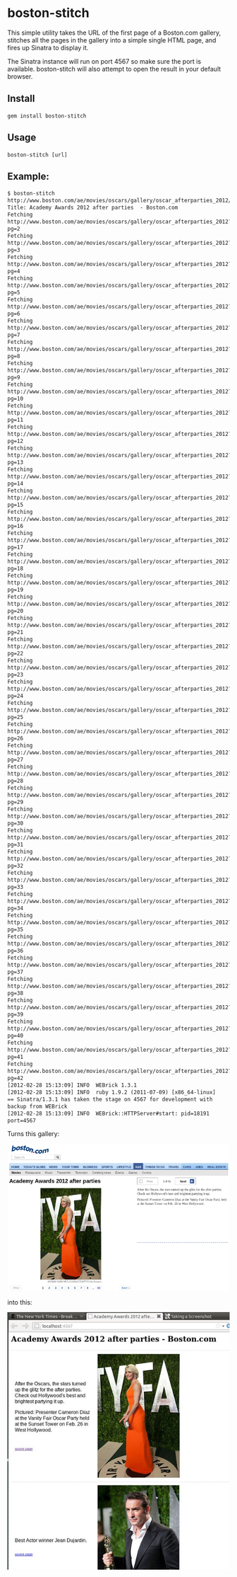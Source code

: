 # boston-stitch

This simple utility takes the URL of the first page of a Boston.com gallery,
stitches all the pages in the gallery into a simple single HTML page, and fires
up Sinatra to display it.

The Sinatra instance will run on port 4567 so make sure the port is available.
boston-stitch will also attempt to open the result in your default browser.


## Install

    gem install boston-stitch

## Usage

    boston-stitch [url]

## Example:


    $ boston-stitch http://www.boston.com/ae/movies/oscars/gallery/oscar_afterparties_2012/
    Title: Academy Awards 2012 after parties  - Boston.com
    Fetching http://www.boston.com/ae/movies/oscars/gallery/oscar_afterparties_2012?pg=2
    Fetching http://www.boston.com/ae/movies/oscars/gallery/oscar_afterparties_2012?pg=3
    Fetching http://www.boston.com/ae/movies/oscars/gallery/oscar_afterparties_2012?pg=4
    Fetching http://www.boston.com/ae/movies/oscars/gallery/oscar_afterparties_2012?pg=5
    Fetching http://www.boston.com/ae/movies/oscars/gallery/oscar_afterparties_2012?pg=6
    Fetching http://www.boston.com/ae/movies/oscars/gallery/oscar_afterparties_2012?pg=7
    Fetching http://www.boston.com/ae/movies/oscars/gallery/oscar_afterparties_2012?pg=8
    Fetching http://www.boston.com/ae/movies/oscars/gallery/oscar_afterparties_2012?pg=9
    Fetching http://www.boston.com/ae/movies/oscars/gallery/oscar_afterparties_2012?pg=10
    Fetching http://www.boston.com/ae/movies/oscars/gallery/oscar_afterparties_2012?pg=11
    Fetching http://www.boston.com/ae/movies/oscars/gallery/oscar_afterparties_2012?pg=12
    Fetching http://www.boston.com/ae/movies/oscars/gallery/oscar_afterparties_2012?pg=13
    Fetching http://www.boston.com/ae/movies/oscars/gallery/oscar_afterparties_2012?pg=14
    Fetching http://www.boston.com/ae/movies/oscars/gallery/oscar_afterparties_2012?pg=15
    Fetching http://www.boston.com/ae/movies/oscars/gallery/oscar_afterparties_2012?pg=16
    Fetching http://www.boston.com/ae/movies/oscars/gallery/oscar_afterparties_2012?pg=17
    Fetching http://www.boston.com/ae/movies/oscars/gallery/oscar_afterparties_2012?pg=18
    Fetching http://www.boston.com/ae/movies/oscars/gallery/oscar_afterparties_2012?pg=19
    Fetching http://www.boston.com/ae/movies/oscars/gallery/oscar_afterparties_2012?pg=20
    Fetching http://www.boston.com/ae/movies/oscars/gallery/oscar_afterparties_2012?pg=21
    Fetching http://www.boston.com/ae/movies/oscars/gallery/oscar_afterparties_2012?pg=22
    Fetching http://www.boston.com/ae/movies/oscars/gallery/oscar_afterparties_2012?pg=23
    Fetching http://www.boston.com/ae/movies/oscars/gallery/oscar_afterparties_2012?pg=24
    Fetching http://www.boston.com/ae/movies/oscars/gallery/oscar_afterparties_2012?pg=25
    Fetching http://www.boston.com/ae/movies/oscars/gallery/oscar_afterparties_2012?pg=26
    Fetching http://www.boston.com/ae/movies/oscars/gallery/oscar_afterparties_2012?pg=27
    Fetching http://www.boston.com/ae/movies/oscars/gallery/oscar_afterparties_2012?pg=28
    Fetching http://www.boston.com/ae/movies/oscars/gallery/oscar_afterparties_2012?pg=29
    Fetching http://www.boston.com/ae/movies/oscars/gallery/oscar_afterparties_2012?pg=30
    Fetching http://www.boston.com/ae/movies/oscars/gallery/oscar_afterparties_2012?pg=31
    Fetching http://www.boston.com/ae/movies/oscars/gallery/oscar_afterparties_2012?pg=32
    Fetching http://www.boston.com/ae/movies/oscars/gallery/oscar_afterparties_2012?pg=33
    Fetching http://www.boston.com/ae/movies/oscars/gallery/oscar_afterparties_2012?pg=34
    Fetching http://www.boston.com/ae/movies/oscars/gallery/oscar_afterparties_2012?pg=35
    Fetching http://www.boston.com/ae/movies/oscars/gallery/oscar_afterparties_2012?pg=36
    Fetching http://www.boston.com/ae/movies/oscars/gallery/oscar_afterparties_2012?pg=37
    Fetching http://www.boston.com/ae/movies/oscars/gallery/oscar_afterparties_2012?pg=38
    Fetching http://www.boston.com/ae/movies/oscars/gallery/oscar_afterparties_2012?pg=39
    Fetching http://www.boston.com/ae/movies/oscars/gallery/oscar_afterparties_2012?pg=40
    Fetching http://www.boston.com/ae/movies/oscars/gallery/oscar_afterparties_2012?pg=41
    Fetching http://www.boston.com/ae/movies/oscars/gallery/oscar_afterparties_2012?pg=42
    [2012-02-28 15:13:09] INFO  WEBrick 1.3.1
    [2012-02-28 15:13:09] INFO  ruby 1.9.2 (2011-07-09) [x86_64-linux]
    == Sinatra/1.3.1 has taken the stage on 4567 for development with backup from WEBrick
    [2012-02-28 15:13:09] INFO  WEBrick::HTTPServer#start: pid=18191 port=4567

Turns this gallery:

![screen](https://github.com/danchoi/boston-stitch/raw/master/screens/boston1.png)

into this:

![screen2](https://github.com/danchoi/boston-stitch/raw/master/screens/boston2.jpg)


